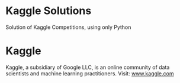 # Kaggle Solutions
Solution of Kaggle Competitions, using only Python

# Kaggle
Kaggle, a subsidiary of Google LLC, is an online community of data scientists and machine learning practitioners. Visit: www.kaggle.com
